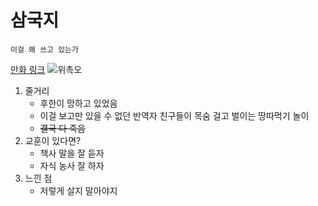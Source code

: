 # 삼국지

`이걸 왜 쓰고 있는가`

[만화 링크](http://blog.daum.net/baram780316/6968639)
![위촉오](https://img.huffingtonpost.com/asset/5d8116a03b00002efad5fa9f.jpeg?ops=scalefit_630_noupscale)
1. 줄거리
    + 후한이 망하고 있었음
    + 이걸 보고만 있을 수 없던 반역자 친구들이 목숨 걸고 벌이는 땅따먹기 놀이
    + ~~결국 다 죽음~~
2. 교훈이 있다면?
    + 책사 말을 잘 듣자
    + 자식 농사 잘 하자
3. 느낀 점
    + 저렇게 살지 말아야지
